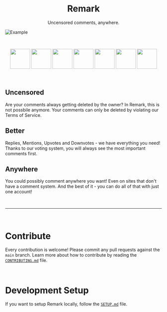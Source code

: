 <h1 align="center">Remark</h1>
<p align="center">Uncensored comments, anywhere.</p>

![Example](https://imgur.com/JsNeGCv.png)

<br />
<!-- TODO: Update href's -->
<p align="center">
  <a href="https://chrome.google.com/webstore/detail/remark/x" target="_blank"><img src="https://imgur.com/3C4iKO0.png" width="64" height="64"></a>
  <a href="https://addons.mozilla.org/firefox/addon/remark/x" target="_blank"><img src="https://imgur.com/ihXsdDO.png" width="64" height="64"></a>
  <a href="https://microsoftedge.microsoft.com/addons/detail/remark/x" target="_blank"><img src="https://imgur.com/vMcaXaw.png" width="64" height="64"></a>
  <a href="https://addons.opera.com/extensions/details/remark/" target="_blank"><img src="https://imgur.com/nSJ9htU.png" width="64" height="64"></a>
  <a href="https://chrome.google.com/webstore/detail/remark/x" target="_blank"><img src="https://imgur.com/EuDp4vP.png" width="64" height="64"></a>
  <a href="https://chrome.google.com/webstore/detail/remark/x" target="_blank"><img src="https://imgur.com/z8yjLZ2.png" width="64" height="64"></a>
  <a href="https://addons.mozilla.org/firefox/addon/remark/" target="_blank"><img src="https://imgur.com/MQYBSrD.png" width="64" height="64"></a>
</p>
<br />

## Uncensored

Are your comments always getting deleted by the owner? In Remark, this is not possbile anymore. Your comments can only be deleted by violating our Terms of Service.

## Better

Replies, Mentions, Upvotes and Downvotes - we have everything you need! Thanks to our voting system, you will always see the most important comments first.

## Anywhere

You could possibly comment anywhere you want! Even on sites that don't have a comment system. And the best of it - you can do all of that with just one account!

<br />

---

<br />

# Contribute

Every contribution is welcome! Please commit any pull requests against the `main` branch. Learn more about how to contribute by reading the [`CONTRIBUTING.md`](CONTRIBUTING.md) file.

<br />

# Development Setup

If you want to setup Remark locally, follow the [`SETUP.md`](SETUP.md) file.
